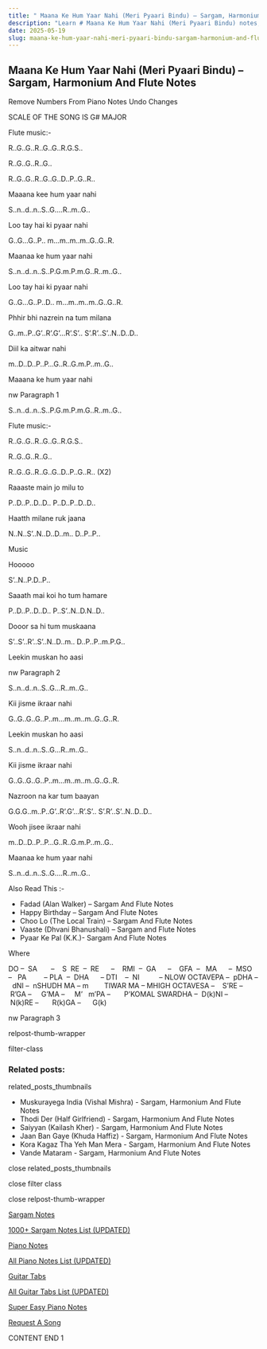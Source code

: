 ```yaml
---
title: " Maana Ke Hum Yaar Nahi (Meri Pyaari Bindu) – Sargam, Harmonium And Flute Notes"
description: "Learn # Maana Ke Hum Yaar Nahi (Meri Pyaari Bindu) notes, sargam, harmonium notations and flute notes. Easy step-by-step tutorial for beginners."
date: 2025-05-19
slug: maana-ke-hum-yaar-nahi-meri-pyaari-bindu-sargam-harmonium-and-flute-notes
---
```


## Maana Ke Hum Yaar Nahi (Meri Pyaari Bindu) – Sargam, Harmonium And Flute Notes

Remove Numbers From Piano Notes
Undo Changes

SCALE OF THE SONG IS G# MAJOR

Flute music:-

R..G..G..R..G..G..R.G.S..

R..G..G..R..G..

R..G..G..R..G..G..D..P..G..R..

Maaana kee hum yaar nahi

S..n..d..n..S..G….R..m..G..

Loo tay hai ki pyaar nahi

G..G…G..P.. m…m..m..m..G..G..R.

Maanaa ke hum yaar nahi

S..n..d..n..S..P.G.m.P.m.G..R..m..G..

Loo tay hai ki pyaar nahi

G..G…G..P..D.. m…m..m..m..G..G..R.

Phhir bhi nazrein na tum milana

G..m..P..G’..R’.G’…R’.S’.. S’.R’..S’..N..D..D..

Diil ka aitwar nahi

m..D..D..P..P…G..R..G.m.P..m..G..

Maaana ke hum yaar nahi

nw Paragraph 1

S..n..d..n..S..P.G.m.P.m.G..R..m..G..

Flute music:-

R..G..G..R..G..G..R.G.S..

R..G..G..R..G..

R..G..G..R..G..G..D..P..G..R.. (X2)

Raaaste main jo milu to

P..D..P..D..D.. P..D..P..D..D..

Haatth milane ruk jaana

N..N..S’..N..D..D..m.. D..P..P..

Music

Hooooo

S’..N..P.D..P..

Saaath mai koi ho tum hamare

P..D..P..D..D.. P..S’..N..D.N..D..

Dooor sa hi tum muskaana

S’..S’..R’..S’..N..D..m.. D..P..P..m.P.G..

Leekin muskan ho aasi

nw Paragraph 2

S..n..d..n..S..G…R..m..G..

Kii jisme ikraar nahi

G..G..G..G..P..m…m..m..m..G..G..R.

Leekin muskan ho aasi

S..n..d..n..S..G…R..m..G..

Kii jisme ikraar nahi

G..G..G..G..P..m…m..m..m..G..G..R.

Nazroon na kar tum baayan

G.G.G..m..P..G’..R’.G’…R’.S’.. S’.R’..S’..N..D..D..

Wooh jisee ikraar nahi

m..D..D..P..P…G..R..G.m.P..m..G..

Maanaa ke hum yaar nahi

S..n..d..n..S..G….R..m..G..

Also Read This :-

- Fadad (Alan Walker) – Sargam And Flute Notes
- Happy Birthday – Sargam And Flute Notes
- Choo Lo (The Local Train) – Sargam And Flute Notes
- Vaaste (Dhvani Bhanushali) – Sargam and Flute Notes
- Pyaar Ke Pal (K.K.)- Sargam And Flute Notes

Where

DO –  SA       –    S  RE  –  RE      –    RMI  –  GA      –    GFA  –   MA      –  MSO  –   PA         – PLA  –  DHA      – DTI    –  NI          – NLOW OCTAVEPA –  pDHA –  dNI –  nSHUDH MA – m        TIWAR MA – MHIGH OCTAVESA –    S’RE –     R’GA –     G’MA –     M’   m’PA –       P’KOMAL SWARDHA –  D(k)NI –       N(k)RE –       R(k)GA –      G(k)

nw Paragraph 3

relpost-thumb-wrapper

filter-class

### Related posts:

related_posts_thumbnails

- Muskurayega India (Vishal Mishra) - Sargam, Harmonium And Flute Notes
- Thodi Der (Half Girlfriend) - Sargam, Harmonium And Flute Notes
- Saiyyan (Kailash Kher) - Sargam, Harmonium And Flute Notes
- Jaan Ban Gaye (Khuda Haffiz) - Sargam, Harmonium And Flute Notes
- Kora Kagaz Tha Yeh Man Mera - Sargam, Harmonium And Flute Notes
- Vande Mataram - Sargam, Harmonium And Flute Notes

close related_posts_thumbnails

close filter class

close relpost-thumb-wrapper

[Sargam Notes](/sargam-notes.html)

[1000+ Sargam Notes List (UPDATED)](/all-songs-list-sargam-notes.html)

[Piano Notes](/piano-notes.html)

[All Piano Notes List (UPDATED)](/all-songs-list-piano-notes.html)

[Guitar Tabs](/guitar-tabs.html)

[All Guitar Tabs List (UPDATED)](/all-songs-list-guitar-tabs.html)

[Super Easy Piano Notes](https://studywall.in/)

[Request A Song](/request-a-song.html)

CONTENT END 1
